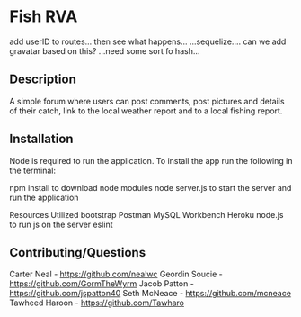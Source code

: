 # Fish RVA

add userID to routes...
then see what happens...
...sequelize....
can we add gravatar based on this?
...need some sort fo hash...
## Description
A simple forum where users can post comments, post pictures and details of their catch, link to the local weather report and to a local fishing report.

## Installation
Node is required to run the application. To install the app run the following in the terminal:

npm install to download node modules
node server.js to start the server and run the application

Resources Utilized
bootstrap
Postman
MySQL Workbench
Heroku
node.js to run js on the server
eslint

## Contributing/Questions
Carter Neal - https://github.com/nealwc
Geordin Soucie - https://github.com/GormTheWyrm
Jacob Patton - https://github.com/jspatton40
Seth McNeace - https://github.com/mcneace
Tawheed Haroon - https://github.com/Tawharo